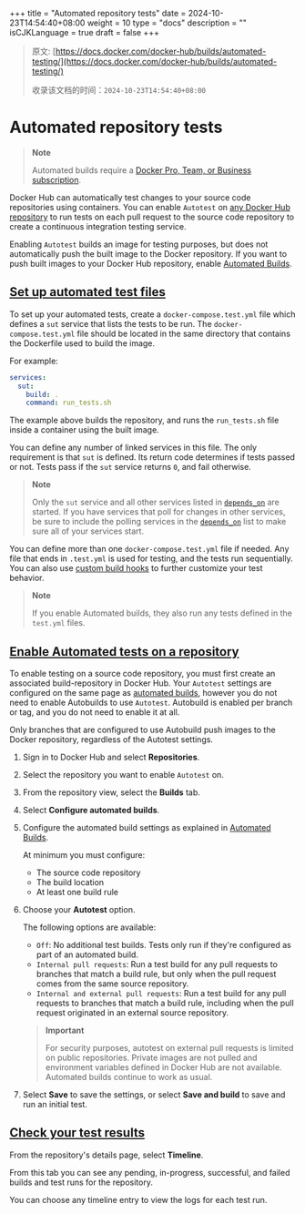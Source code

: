 +++
title = "Automated repository tests"
date = 2024-10-23T14:54:40+08:00
weight = 10
type = "docs"
description = ""
isCJKLanguage = true
draft = false
+++

> 原文: [https://docs.docker.com/docker-hub/builds/automated-testing/](https://docs.docker.com/docker-hub/builds/automated-testing/)
>
> 收录该文档的时间：`2024-10-23T14:54:40+08:00`

# Automated repository tests

> **Note**
>
> 
>
> Automated builds require a [Docker Pro, Team, or Business subscription](https://docs.docker.com/subscription/).

Docker Hub can automatically test changes to your source code repositories using containers. You can enable `Autotest` on [any Docker Hub repository](https://docs.docker.com/docker-hub/repos/) to run tests on each pull request to the source code repository to create a continuous integration testing service.

Enabling `Autotest` builds an image for testing purposes, but does not automatically push the built image to the Docker repository. If you want to push built images to your Docker Hub repository, enable [Automated Builds](https://docs.docker.com/docker-hub/builds/).

## [Set up automated test files](https://docs.docker.com/docker-hub/builds/automated-testing/#set-up-automated-test-files)

To set up your automated tests, create a `docker-compose.test.yml` file which defines a `sut` service that lists the tests to be run. The `docker-compose.test.yml` file should be located in the same directory that contains the Dockerfile used to build the image.

For example:



```yaml
services:
  sut:
    build: .
    command: run_tests.sh
```

The example above builds the repository, and runs the `run_tests.sh` file inside a container using the built image.

You can define any number of linked services in this file. The only requirement is that `sut` is defined. Its return code determines if tests passed or not. Tests pass if the `sut` service returns `0`, and fail otherwise.

> **Note**
>
> 
>
> Only the `sut` service and all other services listed in [`depends_on`](https://docs.docker.com/reference/compose-file/services/#depends_on) are started. If you have services that poll for changes in other services, be sure to include the polling services in the [`depends_on`](https://docs.docker.com/reference/compose-file/services/#depends_on) list to make sure all of your services start.

You can define more than one `docker-compose.test.yml` file if needed. Any file that ends in `.test.yml` is used for testing, and the tests run sequentially. You can also use [custom build hooks](https://docs.docker.com/docker-hub/builds/advanced/#override-build-test-or-push-commands) to further customize your test behavior.

> **Note**
>
> 
>
> If you enable Automated builds, they also run any tests defined in the `test.yml` files.

## [Enable Automated tests on a repository](https://docs.docker.com/docker-hub/builds/automated-testing/#enable-automated-tests-on-a-repository)

To enable testing on a source code repository, you must first create an associated build-repository in Docker Hub. Your `Autotest` settings are configured on the same page as [automated builds](https://docs.docker.com/docker-hub/builds/), however you do not need to enable Autobuilds to use `Autotest`. Autobuild is enabled per branch or tag, and you do not need to enable it at all.

Only branches that are configured to use Autobuild push images to the Docker repository, regardless of the Autotest settings.

1. Sign in to Docker Hub and select **Repositories**.

2. Select the repository you want to enable `Autotest` on.

3. From the repository view, select the **Builds** tab.

4. Select **Configure automated builds**.

5. Configure the automated build settings as explained in [Automated Builds](https://docs.docker.com/docker-hub/builds/).

   At minimum you must configure:

   - The source code repository
   - The build location
   - At least one build rule

6. Choose your **Autotest** option.

   The following options are available:

   - `Off`: No additional test builds. Tests only run if they're configured as part of an automated build.
   - `Internal pull requests`: Run a test build for any pull requests to branches that match a build rule, but only when the pull request comes from the same source repository.
   - `Internal and external pull requests`: Run a test build for any pull requests to branches that match a build rule, including when the pull request originated in an external source repository.

   > **Important**
   >
   > 
   >
   > For security purposes, autotest on external pull requests is limited on public repositories. Private images are not pulled and environment variables defined in Docker Hub are not available. Automated builds continue to work as usual.

7. Select **Save** to save the settings, or select **Save and build** to save and run an initial test.

## [Check your test results](https://docs.docker.com/docker-hub/builds/automated-testing/#check-your-test-results)

From the repository's details page, select **Timeline**.

From this tab you can see any pending, in-progress, successful, and failed builds and test runs for the repository.

You can choose any timeline entry to view the logs for each test run.
